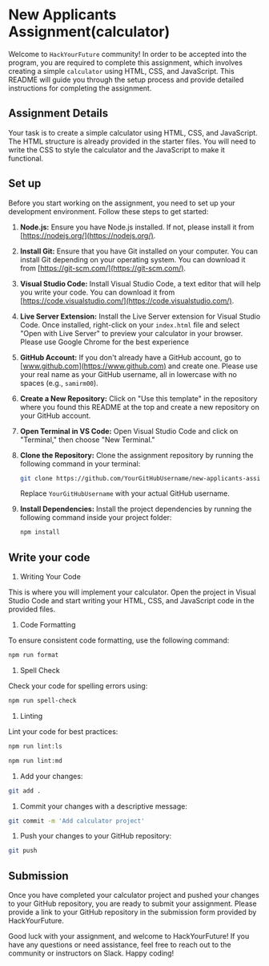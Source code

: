 # New Applicants Assignment(calculator)

Welcome to `HackYourFuture` community! In order to be accepted into the program, you are required
to complete this assignment, which involves creating a simple `calculator` using HTML, CSS, and JavaScript.
This README will guide you through the setup process and provide detailed instructions for completing
the assignment.

## Assignment Details

Your task is to create a simple calculator using HTML, CSS, and JavaScript. The HTML structure is already
provided in the starter files. You will need to write the CSS to style the calculator and the JavaScript
to make it functional.

## Set up

Before you start working on the assignment, you need to set up your development environment. Follow these steps
to get started:

1. **Node.js:** Ensure you have Node.js installed. If not, please install it from [https://nodejs.org/](https://nodejs.org/).
   
2. **Install Git:** Ensure that you have Git installed on your computer. You can install Git depending on your
   operating system. You can download it from [https://git-scm.com/](https://git-scm.com/).
   
3. **Visual Studio Code:** Install Visual Studio Code, a text editor that will help you write your code.
   You can download it from [https://code.visualstudio.com/](https://code.visualstudio.com/).

4. **Live Server Extension:** Install the Live Server extension for Visual Studio Code. Once installed,
   right-click on your `index.html` file and select "Open with Live Server" to preview your calculator in
   your browser. Please use Google Chrome for the best experience
   
5. **GitHub Account:** If you don't already have a GitHub account, go to [www.github.com](https://www.github.com)
   and create one. Please use your real name as your GitHub username, all in lowercase with no spaces (e.g., `samirm00`).

6. **Create a New Repository:** Click on "Use this template" in the repository where you found this README at the top and
   create a new repository on your GitHub account.

7. **Open Terminal in VS Code:** Open Visual Studio Code and click on "Terminal," then choose "New Terminal."
8. **Clone the Repository:** Clone the assignment repository by running the following command in your terminal:

   ```bash
   git clone https://github.com/YourGitHubUsername/new-applicants-assignment.git
   ```

   Replace `YourGitHubUsername` with your actual GitHub username.

9. **Install Dependencies:** Install the project dependencies by running the following command inside your project folder:

   ```bash
   npm install
   ```

## Write your code

1. Writing Your Code

This is where you will implement your calculator. Open the project in Visual Studio Code and start
writing your HTML, CSS, and JavaScript code in the provided files.

1. Code Formatting

To ensure consistent code formatting, use the following command:

```bash
npm run format
```

1. Spell Check

Check your code for spelling errors using:

```bash
npm run spell-check
```

1. Linting

Lint your code for best practices:

```bash
npm run lint:ls
```

```bash
npm run lint:md
```

1. Add your changes:

```bash
git add .
```

1. Commit your changes with a descriptive message:

```bash
git commit -m 'Add calculator project'
```

1. Push your changes to your GitHub repository:

```bash
git push
```

## Submission

Once you have completed your calculator project and pushed your changes to your GitHub repository,
you are ready to submit your assignment. Please provide a link to your GitHub repository in the
submission form provided by HackYourFuture.

Good luck with your assignment, and welcome to HackYourFuture! If you have any questions or need
assistance, feel free to reach out to the community or instructors on Slack. Happy coding!

